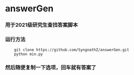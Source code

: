 # answerGen

### 用于2021级研究生查找答案脚本

### 运行方法
```
    git clone https://github.com/SyngnathZ/answerGen.git
    python min.py
```
### 然后随便复制一下选项，回车就有答案了